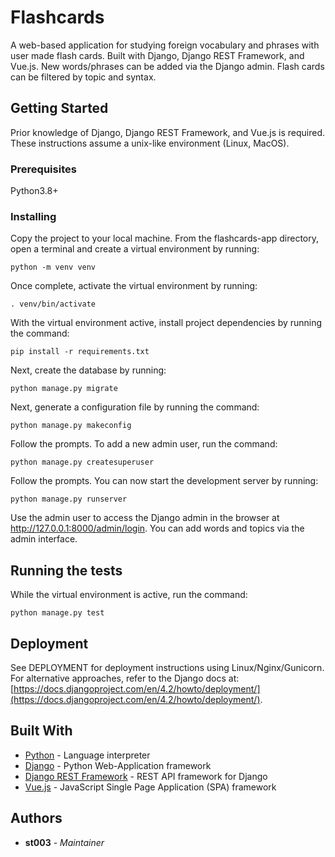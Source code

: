# Flashcards

A web-based application for studying foreign vocabulary and phrases with user made flash cards. Built with Django, Django REST Framework, and Vue.js. New words/phrases can be added via the Django admin. Flash cards can be filtered by topic and syntax.

## Getting Started

Prior knowledge of Django, Django REST Framework, and Vue.js is required. These instructions assume a unix-like environment (Linux, MacOS).

### Prerequisites

Python3.8+

### Installing

Copy the project to your local machine. From the flashcards-app directory, open a terminal and create a virtual environment by running:

```
python -m venv venv
```

Once complete, activate the virtual environment by running:

```
. venv/bin/activate
```

With the virtual environment active, install project dependencies by running the command:

```
pip install -r requirements.txt
```

Next, create the database by running:

```
python manage.py migrate
```

Next, generate a configuration file by running the command:

```
python manage.py makeconfig
```

Follow the prompts. To add a new admin user, run the command:

```
python manage.py createsuperuser
```

Follow the prompts. You can now start the development server by running:

```
python manage.py runserver
```

Use the admin user to access the Django admin in the browser at http://127.0.0.1:8000/admin/login. You can add words and topics via the admin interface.

## Running the tests

While the virtual environment is active, run the command:

```
python manage.py test
```

## Deployment

See DEPLOYMENT for deployment instructions using Linux/Nginx/Gunicorn. For alternative approaches, refer to the Django docs at: [https://docs.djangoproject.com/en/4.2/howto/deployment/](https://docs.djangoproject.com/en/4.2/howto/deployment/).


## Built With

* [Python](https://www.python.org/) - Language interpreter
* [Django](https://www.djangoproject.com/) - Python Web-Application framework
* [Django REST Framework](https://www.django-rest-framework.org/) - REST API framework for Django
* [Vue.js](https://vuejs.org/) - JavaScript Single Page Application (SPA) framework

## Authors

* **st003** - *Maintainer*
